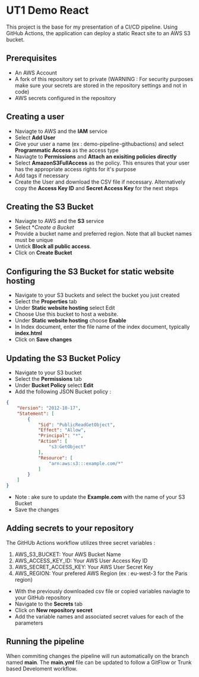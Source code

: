 # UT1 Demo React

This project is the base for my presentation of a CI/CD pipeline. Using GitHub Actions, the application can deploy a static React site to an AWS S3 bucket.  

## Prerequisites           

* An AWS Account
* A fork of this repository set to private (WARNING : For security purposes make sure your secrets are stored in the repository settings and not in code)
* AWS secrets configured in the repository

## Creating a user

* Naviagte to AWS and the **IAM** service
* Select **Add User**
* Give your user a name (ex : demo-pipeline-githubactions) and select **Programmatic Access** as the access type
* Naviagte to **Permissions** and **Attach an exisiting policies directly**
* Select **AmazonS3FullAccess** as the policy. This ensures that your user has the appropriate access rights for it's purpose
* Add tags if necessary
* Create the User and download the CSV file if necessary. Alternatively copy the **Access Key ID** and **Secret Access Key** for the next steps

## Creating the S3 Bucket

* Naviagte to AWS and the **S3** service
* Select **Create a Bucket*
* Provide a bucket name and preferred region. Note that all bucket names must be unique
* Untick **Block all public access**.
* Click on **Create Bucket**

## Configuring the S3 Bucket for static website hosting

* Navigate to your S3 buckets and select the bucket you just created
* Select the **Properties** tab
* Under **Static website hosting** select Edit
* Choose Use this bucket to host a website.
* Under **Static website hosting** choose **Enable**
* In Index document, enter the file name of the index document, typically **index.html**
* Click on **Save changes**

## Updating the S3 Bucket Policy

* Navigate to your S3 bucket
* Select the **Permissions** tab
* Under **Bucket Policy** select **Edit**
* Add the following JSON Bucket policy : 

```json
{
    "Version": "2012-10-17",
    "Statement": [
        {
            "Sid": "PublicReadGetObject",
            "Effect": "Allow",
            "Principal": "*",
            "Action": [
                "s3:GetObject"
            ],
            "Resource": [
                "arn:aws:s3:::example.com/*"
            ]
        }
    ]
}
```
* Note : ake sure to update the **Example.com** with the name of your S3 Bucket
* Save the changes

## Adding secrets to your repository

The GitHUb Actions workflow utilizes three secret variables : 

1. AWS_S3_BUCKET: Your AWS Bucket Name
2. AWS_ACCESS_KEY_ID: Your AWS User Access Key ID
3. AWS_SECRET_ACCESS_KEY: Your AWS User Secret Key
4. AWS_REGION: Your prefered AWS Region (ex : eu-west-3 for the Paris region)

* With the previously downloaded csv file or copied variables naviagte to your GitHub repository
* Navigate to the **Secrets** tab
* Click on **New repository secret**
* Add the variable names and associated secret values for each of the parameters

## Running the pipeline

When commiting changes the pipeline will run automatically on the branch named **main**. The **main.yml** file can be updated to follow a GitFlow  or Trunk based Develoment workflow. 



